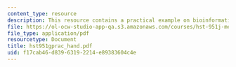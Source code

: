 ```yaml
---
content_type: resource
description: This resource contains a practical example on bioinformatics.
file: https://ol-ocw-studio-app-qa.s3.amazonaws.com/courses/hst-951j-medical-decision-support-fall-2005/f17cab46d83963192214e89383604c4e_hst951gprac_hand.pdf
file_type: application/pdf
resourcetype: Document
title: hst951gprac_hand.pdf
uid: f17cab46-d839-6319-2214-e89383604c4e
---
```

